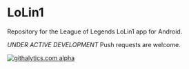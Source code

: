 LoLin1
======

Repository for the League of Legends LoLin1 app for Android.

*UNDER ACTIVE DEVELOPMENT* Push requests are welcome.


[![githalytics.com alpha](https://cruel-carlota.pagodabox.com/12e1dcb28e743d5c7e49e6645c60a175 "githalytics.com")](http://githalytics.com/Stoyicker/LoLin1)
